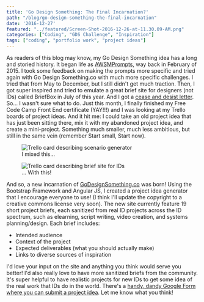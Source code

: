 ```yaml
---
title: 'Go Design Something: The Final Incarnation?'
path: "/blog/go-design-something-the-final-incarnation"
date: '2016-12-27'
featured: "../featured/Screen-Shot-2016-12-26-at-11.30.09-AM.png"
categories: ["Coding", "GDS Challenge", "Inspiration"]
tags: ["coding", "portfolio work", "project ideas"]
---
```


As readers of this blog may know, my Go Design Something idea has a long and storied history. It began life as [AWSMPrompts](/blog/less-talk-more-practice-instructional-design-communities-of-practice/), way back in February of 2015\. I took some feedback on making the prompts more specific and tried again with Go Design Something.co with much more specific challenges. I tried that from May to December, but I still didn't get much traction. Then, I got super inspired and tried to emulate a great brief site for designers (not IDs) called BriefBox in July of this year. And I got a [cease and desist letter](/blog/go-design-something-challenges/). So... I wasn't sure what to do. Just this month, I finally finished my Free Code Camp Front End certificate (YAY!!!) and I was looking at my Trello boards of project ideas. And it hit me: I could take an old project idea that has just been sitting there, mix it with my abandoned project idea, and create a mini-project. Something much smaller, much less ambitious, but still in the same vein (remember Start small, Start now).

<figure>
  <img
    sizes="(max-width: 810px) 100vw, 810px"
    srcset="https://res.cloudinary.com/dhdaswa6t/image/upload/f_auto,q_60,w_203/v1530396697/blog/Screen-Shot-2016-12-26-at-12.32.26-PM.png 203w,
            https://res.cloudinary.com/dhdaswa6t/image/upload/f_auto,q_60,w_405/v1530396697/blog/Screen-Shot-2016-12-26-at-12.32.26-PM.png 405w,
            https://res.cloudinary.com/dhdaswa6t/image/upload/f_auto,q_60,w_810/v1530396697/blog/Screen-Shot-2016-12-26-at-12.32.26-PM.png 810w,
            https://res.cloudinary.com/dhdaswa6t/image/upload/f_auto,q_60,w_1215/v1530396697/blog/Screen-Shot-2016-12-26-at-12.32.26-PM.png 1215w"
    src="https://res.cloudinary.com/dhdaswa6t/image/upload/f_auto,q_60,w_810/v1530396697/blog/Screen-Shot-2016-12-26-at-12.32.26-PM.png"
    alt="Trello card describing scenario generator" />
  <figcaption>I mixed this...</figcaption>
</figure>

<figure>
  <img
    sizes="(max-width: 810px) 100vw, 810px"
    srcset="https://res.cloudinary.com/dhdaswa6t/image/upload/f_auto,q_60,w_203/v1530396697/blog/Screen-Shot-2016-12-26-at-12.33.19-PM.png 203w,
            https://res.cloudinary.com/dhdaswa6t/image/upload/f_auto,q_60,w_405/v1530396697/blog/Screen-Shot-2016-12-26-at-12.33.19-PM.png 405w,
            https://res.cloudinary.com/dhdaswa6t/image/upload/f_auto,q_60,w_810/v1530396697/blog/Screen-Shot-2016-12-26-at-12.33.19-PM.png 810w,
            https://res.cloudinary.com/dhdaswa6t/image/upload/f_auto,q_60,w_1215/v1530396697/blog/Screen-Shot-2016-12-26-at-12.33.19-PM.png 1215w"
    src="https://res.cloudinary.com/dhdaswa6t/image/upload/f_auto,q_60,w_810/v1530396697/blog/Screen-Shot-2016-12-26-at-12.33.19-PM.png"
    alt="Trello card describing brief site for IDs" />
  <figcaption>... With this!</figcaption>
</figure>

And so, a new incarnation of [GoDesignSomething.co](http://godesignsomething.co/) was born! Using the Bootstrap Framework and Angular JS, I created a project idea generator that I encourage everyone to use! (I think I'll update the copyright to a creative commons license very soon). The new site currently feature 19 short project briefs, each sanitized from real ID projects across the ID spectrum, such as elearning, script writing, video creation, and systems planning/design. Each brief includes:

*   Intended audience
*   Context of the project
*   Expected deliverables (what you should actually make)
*   Links to diverse sources of inspiration

I'd love your input on the site and anything you think would serve you better! I'd also really love to have more sanitized briefs from the community. It's super helpful to have realistic projects for new IDs to get some idea of the real work that IDs do in the world. There's a [handy, dandy Google Form where you can submit a project idea](https://goo.gl/forms/8OjBfa4IOn4Uy7TD2). Let me know what you think!

